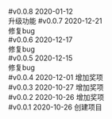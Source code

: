 #v0.0.8  2020-01-12  
升级功能
#v0.0.7  2020-12-21  
修复bug  
#v0.0.6  2020-12-17  
修复bug  
#v0.0.5  2020-12-15  
修复bug  
#v0.0.4  2020-12-01
增加奖项   
#v0.0.3  2020-10-27
增加奖项  
#v0.0.2  2020-10-26
增加奖项  
#v0.0.1  2020-10-26
创建项目  